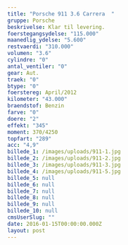 ```yaml
---
title: "Porsche 911 3.6 Carrera  "
gruppe: Porsche
beskrivelse: Klar til levering.
foerstegangsydelse: "115.000"
maanedlig_ydelse: "5.600"
restvaerdi: "310.000"
volumen: "3.6"
cylindre: "0"
antal_ventiler: "0"
gear: Aut.
traek: "0"
btype: "0"
foerstereg: April/2012
kilometer: "43.000"
braendstof: Benzin
farve: "0"
doere: "2"
effekt: "345"
moment: 370/4250
topfart: "289"
acc: "4,9"
billede_1: /images/uploads/911-1.jpg
billede_2: /images/uploads/911-2.jpg
billede_3: /images/uploads/911-3.jpg
billede_4: /images/uploads/911-5.jpg
billede_5: null
billede_6: null
billede_7: null
billede_8: null
billede_9: null
billede_10: null
cmsUserSlug: ""
date: 2016-01-15T00:00:00.000Z
layout: post
---
```


